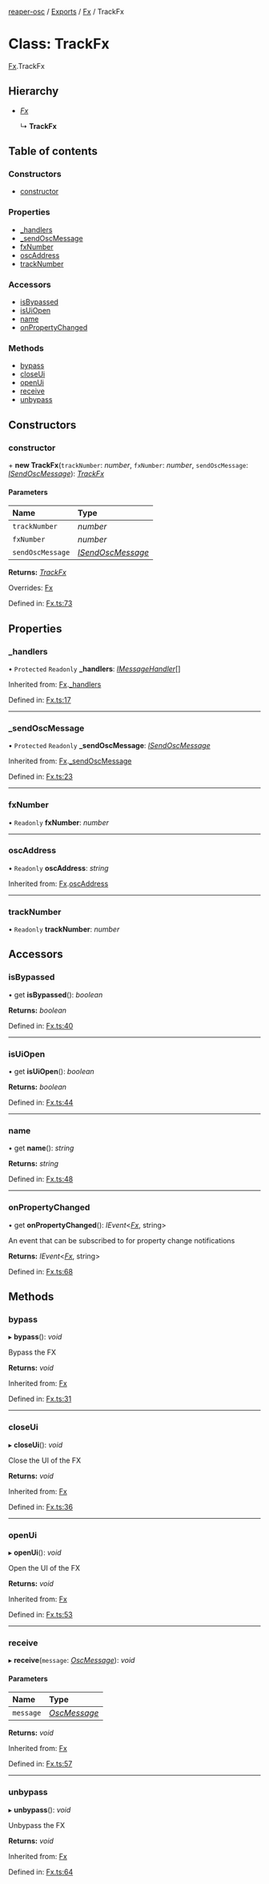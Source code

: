 [reaper-osc](../README.md) / [Exports](../modules.md) / [Fx](../modules/fx.md) / TrackFx

# Class: TrackFx

[Fx](../modules/fx.md).TrackFx

## Hierarchy

- [*Fx*](fx.fx-1.md)

  ↳ **TrackFx**

## Table of contents

### Constructors

- [constructor](fx.trackfx.md#constructor)

### Properties

- [\_handlers](fx.trackfx.md#_handlers)
- [\_sendOscMessage](fx.trackfx.md#_sendoscmessage)
- [fxNumber](fx.trackfx.md#fxnumber)
- [oscAddress](fx.trackfx.md#oscaddress)
- [trackNumber](fx.trackfx.md#tracknumber)

### Accessors

- [isBypassed](fx.trackfx.md#isbypassed)
- [isUiOpen](fx.trackfx.md#isuiopen)
- [name](fx.trackfx.md#name)
- [onPropertyChanged](fx.trackfx.md#onpropertychanged)

### Methods

- [bypass](fx.trackfx.md#bypass)
- [closeUi](fx.trackfx.md#closeui)
- [openUi](fx.trackfx.md#openui)
- [receive](fx.trackfx.md#receive)
- [unbypass](fx.trackfx.md#unbypass)

## Constructors

### constructor

\+ **new TrackFx**(`trackNumber`: *number*, `fxNumber`: *number*, `sendOscMessage`: [*ISendOscMessage*](../interfaces/osc_messages.isendoscmessage.md)): [*TrackFx*](fx.trackfx.md)

#### Parameters

| Name | Type |
| :------ | :------ |
| `trackNumber` | *number* |
| `fxNumber` | *number* |
| `sendOscMessage` | [*ISendOscMessage*](../interfaces/osc_messages.isendoscmessage.md) |

**Returns:** [*TrackFx*](fx.trackfx.md)

Overrides: [Fx](fx.fx-1.md)

Defined in: [Fx.ts:73](https://github.com/LykaiosNZ/reaper-osc.js/blob/7ba97a3/src/Fx.ts#L73)

## Properties

### \_handlers

• `Protected` `Readonly` **\_handlers**: [*IMessageHandler*](../interfaces/osc_handlers.imessagehandler.md)[]

Inherited from: [Fx](fx.fx-1.md).[_handlers](fx.fx-1.md#_handlers)

Defined in: [Fx.ts:17](https://github.com/LykaiosNZ/reaper-osc.js/blob/7ba97a3/src/Fx.ts#L17)

___

### \_sendOscMessage

• `Protected` `Readonly` **\_sendOscMessage**: [*ISendOscMessage*](../interfaces/osc_messages.isendoscmessage.md)

Inherited from: [Fx](fx.fx-1.md).[_sendOscMessage](fx.fx-1.md#_sendoscmessage)

Defined in: [Fx.ts:23](https://github.com/LykaiosNZ/reaper-osc.js/blob/7ba97a3/src/Fx.ts#L23)

___

### fxNumber

• `Readonly` **fxNumber**: *number*

___

### oscAddress

• `Readonly` **oscAddress**: *string*

Inherited from: [Fx](fx.fx-1.md).[oscAddress](fx.fx-1.md#oscaddress)

___

### trackNumber

• `Readonly` **trackNumber**: *number*

## Accessors

### isBypassed

• get **isBypassed**(): *boolean*

**Returns:** *boolean*

Defined in: [Fx.ts:40](https://github.com/LykaiosNZ/reaper-osc.js/blob/7ba97a3/src/Fx.ts#L40)

___

### isUiOpen

• get **isUiOpen**(): *boolean*

**Returns:** *boolean*

Defined in: [Fx.ts:44](https://github.com/LykaiosNZ/reaper-osc.js/blob/7ba97a3/src/Fx.ts#L44)

___

### name

• get **name**(): *string*

**Returns:** *string*

Defined in: [Fx.ts:48](https://github.com/LykaiosNZ/reaper-osc.js/blob/7ba97a3/src/Fx.ts#L48)

___

### onPropertyChanged

• get **onPropertyChanged**(): *IEvent*<[*Fx*](fx.fx-1.md), string\>

An event that can be subscribed to for property change notifications

**Returns:** *IEvent*<[*Fx*](fx.fx-1.md), string\>

Defined in: [Fx.ts:68](https://github.com/LykaiosNZ/reaper-osc.js/blob/7ba97a3/src/Fx.ts#L68)

## Methods

### bypass

▸ **bypass**(): *void*

Bypass the FX

**Returns:** *void*

Inherited from: [Fx](fx.fx-1.md)

Defined in: [Fx.ts:31](https://github.com/LykaiosNZ/reaper-osc.js/blob/7ba97a3/src/Fx.ts#L31)

___

### closeUi

▸ **closeUi**(): *void*

Close the UI of the FX

**Returns:** *void*

Inherited from: [Fx](fx.fx-1.md)

Defined in: [Fx.ts:36](https://github.com/LykaiosNZ/reaper-osc.js/blob/7ba97a3/src/Fx.ts#L36)

___

### openUi

▸ **openUi**(): *void*

Open the UI of the FX

**Returns:** *void*

Inherited from: [Fx](fx.fx-1.md)

Defined in: [Fx.ts:53](https://github.com/LykaiosNZ/reaper-osc.js/blob/7ba97a3/src/Fx.ts#L53)

___

### receive

▸ **receive**(`message`: [*OscMessage*](osc_messages.oscmessage.md)): *void*

#### Parameters

| Name | Type |
| :------ | :------ |
| `message` | [*OscMessage*](osc_messages.oscmessage.md) |

**Returns:** *void*

Inherited from: [Fx](fx.fx-1.md)

Defined in: [Fx.ts:57](https://github.com/LykaiosNZ/reaper-osc.js/blob/7ba97a3/src/Fx.ts#L57)

___

### unbypass

▸ **unbypass**(): *void*

Unbypass the FX

**Returns:** *void*

Inherited from: [Fx](fx.fx-1.md)

Defined in: [Fx.ts:64](https://github.com/LykaiosNZ/reaper-osc.js/blob/7ba97a3/src/Fx.ts#L64)
